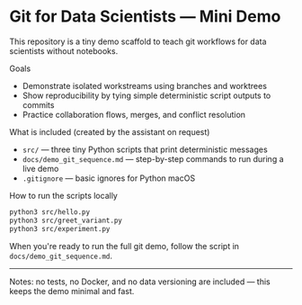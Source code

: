 # Git for Data Scientists — Mini Demo

This repository is a tiny demo scaffold to teach git workflows for data scientists without notebooks.

Goals
- Demonstrate isolated workstreams using branches and worktrees
- Show reproducibility by tying simple deterministic script outputs to commits
- Practice collaboration flows, merges, and conflict resolution

What is included (created by the assistant on request)
- `src/` — three tiny Python scripts that print deterministic messages
- `docs/demo_git_sequence.md` — step-by-step commands to run during a live demo
- `.gitignore` — basic ignores for Python macOS

How to run the scripts locally
```bash
python3 src/hello.py
python3 src/greet_variant.py
python3 src/experiment.py
```

When you're ready to run the full git demo, follow the script in `docs/demo_git_sequence.md`.

---
Notes: no tests, no Docker, and no data versioning are included — this keeps the demo minimal and fast.
